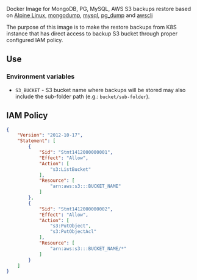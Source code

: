 Docker Image for MongoDB, PG, MySQL, AWS S3 backups restore based on [Alpine Linux](http://www.alpinelinux.org), [mongodump](https://docs.mongodb.com/manual/reference/program/mongodump/), [mysql](https://dev.mysql.com/doc/refman/8.0/en/mysqldump.html), [pg_dump](https://www.postgresql.org/docs/9.3/app-pgdump.html) and [awscli](https://github.com/aws/aws-cli)

The purpose of this image is to make the restore backups from K8S instance that has direct access to backup S3 bucket through proper configured IAM policy.

## Use

### Environment variables

- `S3_BUCKET` - S3 bucket name where backups will be stored may also include the sub-folder path (e.g.: `bucket/sub-folder`).

## IAM Policy

```json
{
    "Version": "2012-10-17",
    "Statement": [
        {
            "Sid": "Stmt1412000000001",
            "Effect": "Allow",
            "Action": [
                "s3:ListBucket"
            ],
            "Resource": [
                "arn:aws:s3:::BUCKET_NAME"
            ]
        },
        {
            "Sid": "Stmt1412000000002",
            "Effect": "Allow",
            "Action": [
                "s3:PutObject",
                "s3:PutObjectAcl"
            ],
            "Resource": [
                "arn:aws:s3:::BUCKET_NAME/*"
            ]
        }
    ]
}
```

